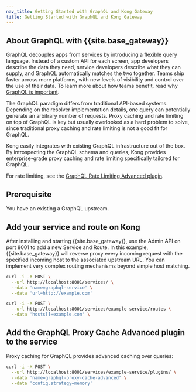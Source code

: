 ```yaml
---
nav_title: Getting Started with GraphQL and Kong Gateway
title: Getting Started with GraphQL and Kong Gateway
---
```


## About GraphQL with {{site.base_gateway}}

GraphQL decouples apps from services by introducing a flexible query language. Instead of a custom API for each screen, app developers describe the data they need, service developers describe what they can supply, and GraphQL automatically matches the two together. Teams ship faster across more platforms, with new levels of visibility and control over the use of their data. To learn more about how teams benefit, read why [GraphQL is important](https://www.apollographql.com/why-graphql/).

The GraphQL paradigm differs from traditional API-based systems. Depending on the resolver implementation details, one query can potentially generate an arbitrary number of requests. Proxy caching and rate limiting on top of GraphQL is key but usually overlooked as a hard problem to solve, since traditional proxy caching and rate limiting is not a good fit for GraphQL.

Kong easily integrates with existing GraphQL infrastructure out of the box. By introspecting the GraphQL schema and queries, Kong provides enterprise-grade proxy caching and rate limiting specifically tailored for GraphQL.

For rate limiting, see the [GraphQL Rate Limiting Advanced plugin](/hub/kong-inc/graphql-rate-limiting-advanced/how-to/).

## Prerequisite

You have an existing a GraphQL upstream.

## Add your service and route on Kong

After installing and starting {{site.base_gateway}}, use the Admin API on port 8001 to add a new Service and Route. In this example, {{site.base_gateway}} will reverse proxy every incoming request with the specified incoming host to the associated upstream URL. You can implement very complex routing mechanisms beyond simple host matching.


```sh
curl -i -X POST \
  --url http://localhost:8001/services/ \
  --data 'name=graphql-service' \
  --data 'url=http://example.com'
```

```sh
curl -i -X POST \
  --url http://localhost:8001/services/example-service/routes \
  --data 'hosts[]=example.com' \
```  

## Add the GraphQL Proxy Cache Advanced plugin to the service

Proxy caching for GraphQL provides advanced caching over queries:

```sh
curl -i -X POST \
  --url http://localhost:8001/services/example-service/plugins/ \
  --data 'name=graphql-proxy-cache-advanced' \
  --data 'config.strategy=memory'
```

